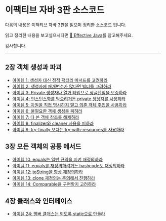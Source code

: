 # 이팩티브 자바 3판 소스코드

다음의 내용은 이팩티브 자바 3판을 읽으며 정리한 소스코드 입니다.

읽고 정리한 내용을 보고싶으시다면 [:book: Effective Java](https://github.com/IceChoco/icechoco.github.io/tree/master/_posts/Java/EffectiveJava)를 참고해주세요.

감사합니다.

---

## 2장 객체 생성과 파괴
* [아이템 1: 생성자 대신 정적 팩터리 메서드를 고려하라](/src/main/java/item01)
* [아이템 2: 생성자에 매개변수가 많다면 빌더를 고려하라](/src/main/java/item02)
* [아이템 3: Private 생성자나 열거 타입으로 싱글턴임을 보증하라](/src/main/java/item03)
* [아이템 4: 인스턴스화를 막으려거든 private 생성자를 사용하라](/src/main/java/item04)
* [아이템 5: 자원을 직접 명시하지 말고 의존 객체 주입을 사용하라](/src/main/java/item05)
* [아이템 6: 불필요한 객체 생성을 피하라](/src/main/java/item06)
* [아이템 7: 다 쓴 객체 참조를 해제하라](/src/main/java/item07)
* [아이템 8: finalizer와 cleaner 사용을 피하라](/src/main/java/item08)
* [아이템 9: try-finally 보다는 try-with-resources를 사용하라](/src/main/java/item09)

## 3장 모든 객체의 공통 메서드
* [아이템 10: equals는 일반 규약을 지켜 재정의하라](/src/main/java/item10)
* [아이템 11: equals를 재정의하려거든 hashcode도 재정의하라](/src/main/java/item11)
* [아이템 12: toString을 항상 재정의하라](/src/main/java/item12)
* [아이템 13: clone 재정의는 주의해서 진행하라](/src/main/java/item13)
* [아이템 14: Comparable을 구현할지 고려하라](/src/main/java/item14)

## 4장 클래스와 인터페이스
* [아이템 24: 멤버 클래스는 되도록 static으로 만들라](/src/main/java/item24)

